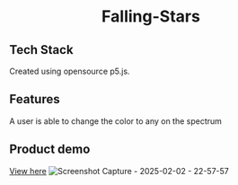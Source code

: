 <h1 align=center>Falling-Stars</h1>

## Tech Stack
Created using opensource p5.js. 

## Features
A user is able to change the color to any on the spectrum

## Product demo
[View here](https://editor.p5js.org/melanielaporte/full/tUZW6YA-m)
![Screenshot Capture - 2025-02-02 - 22-57-57](https://github.com/user-attachments/assets/54d0cb85-5b8d-47a5-a3c8-f03f7c51b8b2)

